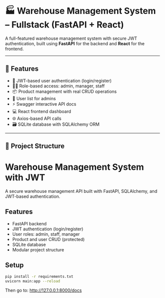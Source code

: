 # 🏭 Warehouse Management System – Fullstack (FastAPI + React)

A full-featured warehouse management system with secure JWT authentication, built using **FastAPI** for the backend and **React** for the frontend.

---

## 🚀 Features

- 🔐 JWT-based user authentication (login/register)
- 🧑‍💼 Role-based access: admin, manager, staff
- 📦 Product management with real CRUD operations
- 👥 User list for admins
- ⚡ Swagger interactive API docs
- 💻 React frontend dashboard
- 🌐 Axios-based API calls
- 🗃 SQLite database with SQLAlchemy ORM

---

## 📁 Project Structure



# Warehouse Management System with JWT

A secure warehouse management API built with FastAPI, SQLAlchemy, and JWT-based authentication.

## Features
- FastAPI backend
- JWT authentication (login/register)
- User roles: admin, staff, manager
- Product and user CRUD (protected)
- SQLite database
- Modular project structure

## Setup

```bash
pip install -r requirements.txt
uvicorn main:app --reload
```

Then go to: http://127.0.0.1:8000/docs

